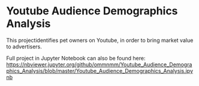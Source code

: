 # Youtube Audience Demographics Analysis

This projectidentifies pet owners on Youtube, in order to bring market value to advertisers.

Full project in Jupyter Notebook can also be found here:
https://nbviewer.jupyter.org/github/ommnmm/Youtube_Audience_Demographics_Analysis/blob/master/Youtube_Audience_Demographics_Analysis.ipynb


